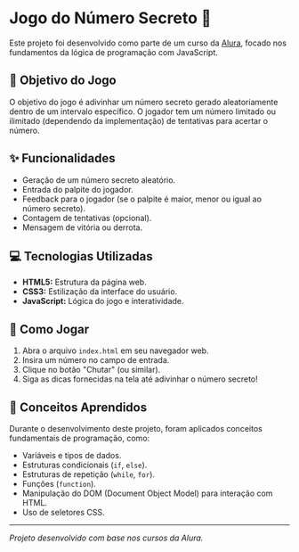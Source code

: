 # Jogo do Número Secreto 🔢

Este projeto foi desenvolvido como parte de um curso da [Alura](https://www.alura.com.br/), focado nos fundamentos da lógica de programação com JavaScript.

## 🎯 Objetivo do Jogo

O objetivo do jogo é adivinhar um número secreto gerado aleatoriamente dentro de um intervalo específico. O jogador tem um número limitado ou ilimitado (dependendo da implementação) de tentativas para acertar o número.

## ✨ Funcionalidades

*   Geração de um número secreto aleatório.
*   Entrada do palpite do jogador.
*   Feedback para o jogador (se o palpite é maior, menor ou igual ao número secreto).
*   Contagem de tentativas (opcional).
*   Mensagem de vitória ou derrota.

## 💻 Tecnologias Utilizadas

*   **HTML5:** Estrutura da página web.
*   **CSS3:** Estilização da interface do usuário.
*   **JavaScript:** Lógica do jogo e interatividade.

## 🚀 Como Jogar

1.  Abra o arquivo `index.html` em seu navegador web.
2.  Insira um número no campo de entrada.
3.  Clique no botão "Chutar" (ou similar).
4.  Siga as dicas fornecidas na tela até adivinhar o número secreto!

## 🧠 Conceitos Aprendidos

Durante o desenvolvimento deste projeto, foram aplicados conceitos fundamentais de programação, como:

*   Variáveis e tipos de dados.
*   Estruturas condicionais (`if`, `else`).
*   Estruturas de repetição (`while`, `for`).
*   Funções (`function`).
*   Manipulação do DOM (Document Object Model) para interação com HTML.
*   Uso de seletores CSS.

---

*Projeto desenvolvido com base nos cursos da Alura.* 